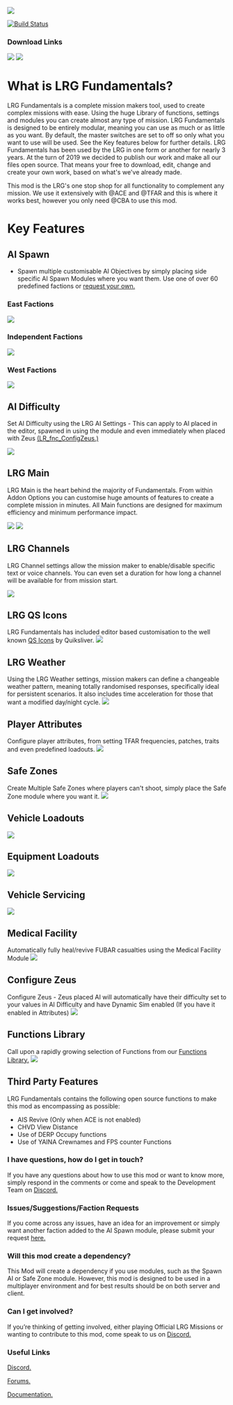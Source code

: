 ![](https://i.ibb.co/kGvCrH0/LRG-Fundamentals.png)

[![Build Status](https://api.travis-ci.com/last-resort-gaming/LRG-Fundamentals.svg?branch=master)](https://travis-ci.com/last-resort-gaming/LRG-Fundamentals)

### Download Links
[![](https://i.ibb.co/DKmYP5K/steamworkshop.png)](https://steamcommunity.com/sharedfiles/filedetails/?id=1448755472)
[![](https://i.ibb.co/v4sNmc1/news-download-a3-3.png)](http://www.armaholic.com/page.php?id=34783)

# What is LRG Fundamentals?
LRG Fundamentals is a complete mission makers tool, used to create complex missions with ease. Using the huge Library of functions, settings and modules you can create almost any type of mission. LRG Fundamentals is designed to be entirely modular, meaning you can use as much or as little as you want. By default, the master switches are set to off so only what you want to use will be used. See the Key features below for further details. LRG Fundamentals has been used by the LRG in one form or another for nearly 3 years. At the turn of 2019 we decided to publish our work and make all our files open source. That means your free to download, edit, change and create your own work, based on what's we've already made.

This mod is the LRG's one stop shop for all functionality to complement any mission. We use it extensively with @ACE and @TFAR and this is where it works best, however you only need @CBA to use this mod. 

# Key Features

## AI Spawn
* Spawn multiple customisable AI Objectives by simply placing side specific  AI Spawn Modules where you want them. Use one of over 60 predefined factions or [request your own.](https://github.com/last-resort-gaming/LRG-Fundamentals/issues/new?assignees=&labels=Faction+Request&template=ai-spawn-faction-request.md&title=%5BFaction+Request%5D+Faction%2FMod+Title)

### East Factions
![](https://i.ibb.co/JQF4Z9G/AI-EAST.png)

### Independent Factions
![](https://i.ibb.co/sjHWC3X/AI-IND.png)

### West Factions
![](https://i.ibb.co/vP6JXDN/AI-West.png)

## AI Difficulty
Set AI Difficulty using the LRG AI Settings - This can apply to AI placed in the editor, spawned in using the module and even immediately when placed with Zeus [(LR_fnc_ConfigZeus.)](https://github.com/MitchJC93/LRG-Fundamentals/wiki/LR_fnc_ConfigZeus)

![](https://i.ibb.co/YTsCt0q/AI-Difficulty.png)

## LRG Main
LRG Main is the heart behind the majority of Fundamentals. From within Addon Options you can customise huge amounts of features to create a complete mission in minutes. All Main functions are designed for maximum efficiency and minimum performance impact.

![](https://i.ibb.co/qCxH7Xf/Main-1.png)
![](https://i.ibb.co/jvD7TSj/Main-2.png)

## LRG Channels
LRG Channel settings allow the mission maker to enable/disable specific text or voice channels. You can even set a duration for how long a channel will be available for from mission start.

![](https://i.ibb.co/xfGhyy5/Channels.png)

## LRG QS Icons
LRG Fundamentals has included editor based customisation to the well known [QS Icons](https://github.com/auQuiksilver/Soldier-Tracker) by Quiksliver. 
![](https://i.ibb.co/BVYY6sh/QS-Icons.png)

## LRG Weather
Using the LRG Weather settings, mission makers can define a changeable weather pattern, meaning totally randomised responses, specifically ideal for persistent scenarios. It also includes time acceleration for those that want a modified day/night cycle.
![](https://i.ibb.co/ZG7KvLy/LRG-Weather.png)

## Player Attributes
Configure player attributes, from setting TFAR frequencies, patches, traits and even predefined loadouts.
![](https://i.ibb.co/DzyQKvL/Player-Attributes.png)

## Safe Zones
Create Multiple Safe Zones where players can't shoot, simply place the Safe Zone module where you want it.
![](https://i.ibb.co/wQ4V5Pk/Safe-Zone.png)

## Vehicle Loadouts
![](https://i.ibb.co/4YNV2Kf/Vehicle-Loadout.png)

## Equipment Loadouts
![](https://i.ibb.co/LJ8VW2T/Equipment-Storage.png)

## Vehicle Servicing
![](https://i.ibb.co/Tv1wCvt/Repair.png)

## Medical Facility
Automatically fully heal/revive FUBAR casualties using the Medical Facility Module
![](https://i.ibb.co/N7LfrMc/Med-Facility.png)

## Configure Zeus
Configure Zeus - Zeus placed AI will automatically have their difficulty set to your values in AI Difficulty and have Dynamic Sim enabled (If you have it enabled in Attributes) 
![](https://i.ibb.co/qRthp3H/Zeus.png)

## Functions Library
Call upon a rapidly growing selection of Functions from our [Functions Library.](https://github.com/last-resort-gaming/LRG-Fundamentals/wiki)
![](https://i.ibb.co/gmXshPV/IED.png)

## Third Party Features
LRG Fundamentals contains the following open source functions to make this mod as encompassing as possible:

* AIS Revive (Only when ACE is not enabled)
* CHVD View Distance
* Use of DERP Occupy functions
* Use of YAINA Crewnames and FPS counter Functions

### I have questions, how do I get in touch?
If you have any questions about how to use this mod or want to know more, simply respond in the comments or come and speak to the Development Team on [Discord.](http://Discord.LastResortGaming.net)

### Issues/Suggestions/Faction Requests
If you come across any issues, have an idea for an improvement or simply want another faction added to the AI Spawn module, please submit your request [here.](https://github.com/last-resort-gaming/LRG-Fundamentals/issues/new/choose)

### Will this mod create a dependency?
This Mod will create a dependency if you use modules, such as the Spawn AI or Safe Zone module. However, this mod is designed to be used in a multiplayer environment and for best results should be on both server and client.

### Can I get involved?
If you’re thinking of getting involved, either playing Official LRG Missions or wanting to contribute to this mod, come speak to us on [Discord.](http://Discord.LastResortGaming.net)

### Useful Links
[Discord.](http://Discord.LastResortGaming.net)

[Forums.](http://www.LastResortGaming.net)

[Documentation.](https://last-resort-gaming.github.io/LRG-Fundamentals/docs)
